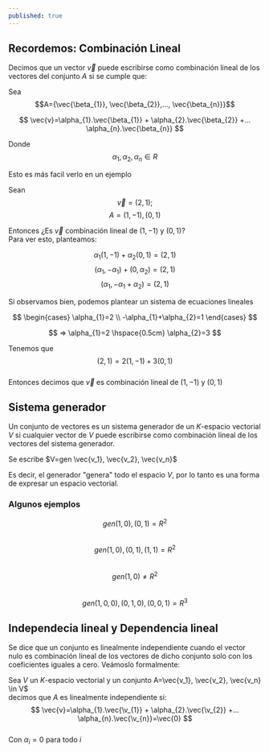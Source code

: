 ```yaml
---
published: true
---
```

## Recordemos: Combinación Lineal

Decimos que un vector $\vec{v}$ puede escribirse como combinación lineal de los vectores del conjunto $A$ si se cumple que:

Sea $$A={\vec{\beta_{1}}, \vec{\beta_{2}},..., \vec{\beta_{n}}}$$

$$ \vec{v}=\alpha_{1}.\vec{\beta_{1}} + \alpha_{2}.\vec{\beta_{2}} +... \alpha_{n}.\vec{\beta_{n}} $$

Donde $$ \alpha_{1}, \alpha_{2}, \alpha_{n} \in R $$

Esto es más facil verlo en un ejemplo

Sean $$ \vec{v}=(2,1); $$
$$ A={(1,-1), (0,1)} $$

Entonces ¿Es $\vec{v}$ combinación lineal de $(1,-1)$ y $(0,1)$?  
Para ver esto, planteamos:

$$ \alpha_{1}(1,-1) + \alpha_{2}(0,1)=(2,1) $$
$$ (\alpha_{1}, -\alpha_{1}) + (0, \alpha_{2})=(2,1) $$
$$ (\alpha_{1}, -\alpha_{1}+\alpha_{2})=(2,1) $$

Si observamos bien, podemos plantear un sistema de ecuaciones lineales

$$ \begin{cases} \alpha_{1}=2 \\ -\alpha_{1}+\alpha_{2}=1 \end{cases} $$

$$ => \alpha_{1}=2 \hspace{0.5cm} \alpha_{2}=3 $$

Tenemos que $$(2,1)=2(1,-1)+3(0,1)$$  
Entonces decimos que $\vec{v}$ es combinación lineal de $(1,-1)$ y $(0,1)$

## Sistema generador

Un conjunto de vectores es un sistema generador de un $K$-espacio vectorial $V$ si cualquier vector de $V$ puede escribirse como combinación lineal de los vectores del sistema generador.

Se escribe $V=gen \vec{v_1}, \vec{v_2}, \vec{v_n}$

Es decir, el generador "genera" todo el espacio $V$, por lo tanto es una forma de expresar un espacio vectorial.

### Algunos ejemplos

$$ gen(1,0),(0,1)=R^2$$  
$$ gen(1,0),(0,1),(1,1)=R^2 $$  
$$ gen(1,0) \neq R^2 $$  
$$ gen (1,0,0),(0,1,0),(0,0,1)=R^3 $$  

## Independecia lineal y Dependencia lineal

Se dice que un conjunto es linealmente independiente cuando el vector nulo es combinación lineal de los vectores de dicho conjunto solo con los coeficientes iguales a cero. Veámoslo formalmente:

Sea $V$ un $K$-espacio vectorial y un conjunto A=\vec{v_1}, \vec{v_2}, \vec{v_n} \in V$  
decimos que $A$ es linealmente independiente si:  
$$ \vec{v}=\alpha_{1}.\vec{\v_{1}} + \alpha_{2}.\vec{\v_{2}} +... \alpha_{n}.\vec{\v_{n}}=\vec{0} $$  
Con $\alpha_{i}=0$ para todo $i$


